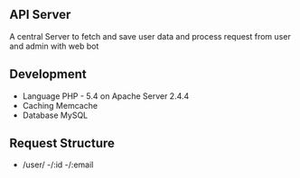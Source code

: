 ## API Server ##
A central Server to fetch and save user data and process request from user and admin with web bot

## Development ##
- Language PHP - 5.4 on Apache Server 2.4.4
- Caching Memcache
- Database MySQL

## Request Structure ##
- /user/
    -/:id
    -/:email